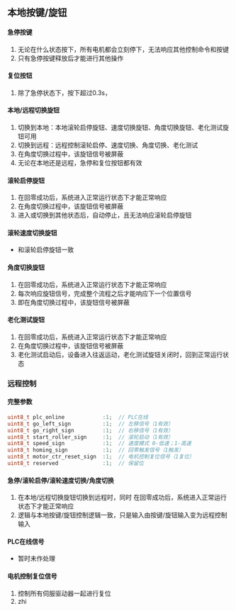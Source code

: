 ## 本地按键/旋钮
#### 急停按键
1. 无论在什么状态按下，所有电机都会立刻停下，无法响应其他控制命令和按键
2. 只有急停按键释放后才能进行其他操作
#### 复位按钮
1. 除了急停状态下，按下超过0.3s，
#### 本地/远程切换旋钮
1. 切换到本地：本地滚轮启停旋钮、速度切换旋钮、角度切换旋钮、老化测试旋钮可用
2. 切换到远程：远程控制滚轮启停、速度切换、角度切换、老化测试
3. 在角度切换过程中，该旋钮信号被屏蔽
4. 无论在本地还是远程，急停和复位按钮都有效
#### 滚轮启停旋钮
1. 在回零成功后，系统进入正常运行状态下才能正常响应
2. 在角度切换过程中，该旋钮信号被屏蔽
3. 进入或切换到其他状态后，自动停止，且无法响应滚轮启停旋钮
#### 滚轮速度切换旋钮
- 和滚轮启停旋钮一致
#### 角度切换旋钮
1. 在回零成功后，系统进入正常运行状态下才能正常响应
2. 每次响应旋钮信号，完成整个流程之后才能响应下一个位置信号
3. 即在角度切换过程中，该旋钮信号被屏蔽
#### 老化测试旋钮
1. 在回零成功后，系统进入正常运行状态下才能正常响应
2. 在角度切换过程中，该旋钮信号被屏蔽
3. 老化测试启动后，设备进入往返运动，老化测试旋钮关闭时，回到正常运行状态
### 远程控制
#### 完整参数
```c
uint8_t plc_online            :1;  // PLC在线
uint8_t go_left_sign          :1;  // 左移信号（1有效）
uint8_t go_right_sign         :1;  // 右移信号（1有效）
uint8_t start_roller_sign     :1;  // 滚轮启动（1有效）
uint8_t speed_sign            :1;  // 速度模式 0-低速；1-高速
uint8_t homing_sign           :1;  // 回零触发信号（1触发）
uint8_t motor_ctr_reset_sign  :1;  // 电机控制复位信号（1复位）
uint8_t reserved              :1;  // 保留位
```
#### 急停/滚轮启停/滚轮速度切换/角度切换
1. 在本地/远程切换旋钮切换到远程时，同时 在回零成功后，系统进入正常运行状态下才能正常响应
2. 逻辑与本地按键/旋钮控制逻辑一致，只是输入由按键/旋钮输入变为远程控制输入
#### PLC在线信号
- 暂时未作处理
#### 电机控制复位信号
1. 控制所有伺服驱动器一起进行复位
2. zhi